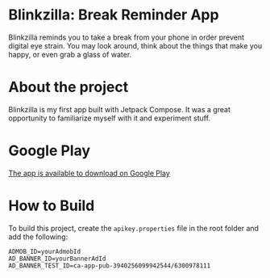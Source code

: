 # Blinkzilla: Break Reminder App
Blinkzilla reminds you to take a break from your phone in order prevent digital eye strain. You may look around, think about the things that make you happy, or even grab a glass of water. 

# About the project
Blinkzilla is my first app built with Jetpack Compose. It was a great opportunity to familiarize myself with it and experiment stuff. 

# Google Play
[The app is available to download on Google Play](https://play.google.com/store/apps/details?id=com.mattgdot.a2020)

# How to Build
To build this project, create the `apikey.properties` file in the root folder and add the following:
```
ADMOB_ID=yourAdmobId
AD_BANNER_ID=yourBannerAdId
AD_BANNER_TEST_ID=ca-app-pub-3940256099942544/6300978111
```
